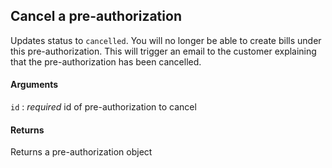 ## Cancel a pre-authorization

Updates status to `cancelled`. You will no longer be able to create bills under this pre-authorization. This will trigger an email to the customer explaining that the pre-authorization has been cancelled.

#### Arguments

`id`
:    _required_ id of pre-authorization to cancel

#### Returns

Returns a pre-authorization object
